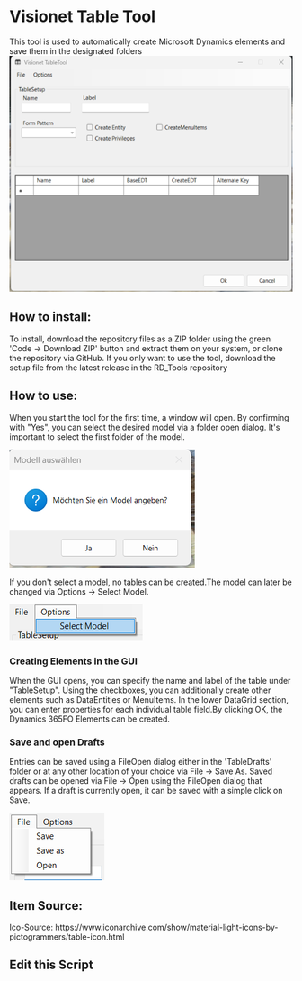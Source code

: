 <h1>Visionet Table Tool</h1>
This tool is used to automatically create Microsoft Dynamics elements and save them in the designated folders
<br>
<img src="https://github.com/lucaborgmann/RD_TableTool_WinForms/blob/master/TableTool_Screenshot.png" alt="GUI des TableTools">
<h2>How to install:</h2>
<p>
To install, download the repository files as a ZIP folder using the green 'Code → Download ZIP' button and extract them on your system, or clone the repository via GitHub. If you only want to use the tool, download the setup file from the latest release in the RD_Tools repository
</p>
<h2>How to use:</h2>
<p>
  When you start the tool for the first time, a window will open. By confirming with "Yes", you can select the desired model via a folder open dialog. It's important to select the first folder of the model.
</p>
<img src="https://github.com/lucaborgmann/RD_TableTool_WinForms/blob/master/FirstOpen_Screenshot.png" alt="First Dialog">
<p>
  If you don't select a model, no tables can be created.The model can later be changed via Options → Select Model. 
</p>
 <img src="https://github.com/lucaborgmann/RD_TableTool_WinForms/blob/master/OptionsOpen_Screenshot.png" alt="">
<h3>Creating Elements in the GUI</h3>
<p>
  When the GUI opens, you can specify the name and label of the table under "TableSetup". Using the checkboxes, you can additionally create other elements such as DataEntities or MenuItems.
  In the lower DataGrid section, you can enter properties for each individual table field.By clicking OK, the Dynamics 365FO Elements can be created.
</p>
<h3>Save and open Drafts</h3>
<p>
Entries can be saved using a FileOpen dialog either in the 'TableDrafts' folder or at any other location of your choice via File → Save As.
Saved drafts can be opened via File → Open using the FileOpen dialog that appears. If a draft is currently open, it can be saved with a simple click on Save.
</p>
 <img src="https://github.com/lucaborgmann/RD_TableTool_WinForms/blob/master/FileMenuItem.png" alt="">


<h2>Item Source:</h2>
Ico-Source: https://www.iconarchive.com/show/material-light-icons-by-pictogrammers/table-icon.html


<h2>Edit this Script </h2>
